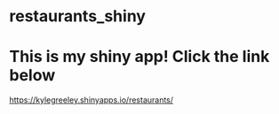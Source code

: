 # restaurants_shiny

# This is my shiny app! Click the link below

https://kylegreeley.shinyapps.io/restaurants/
